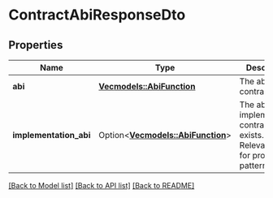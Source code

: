 # ContractAbiResponseDto

## Properties

Name | Type | Description | Notes
------------ | ------------- | ------------- | -------------
**abi** | [**Vec<models::AbiFunction>**](AbiFunction.md) | The abi of the contract | 
**implementation_abi** | Option<[**Vec<models::AbiFunction>**](AbiFunction.md)> | The abi of the implementation contract if exists. Relevant only for proxy patterns | [optional]

[[Back to Model list]](../README.md#documentation-for-models) [[Back to API list]](../README.md#documentation-for-api-endpoints) [[Back to README]](../README.md)


